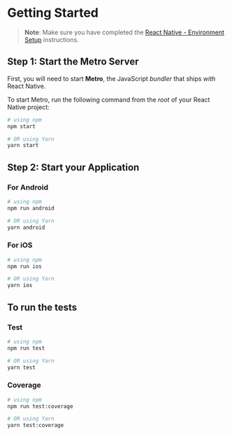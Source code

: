# Getting Started

> **Note**: Make sure you have completed the [React Native - Environment Setup](https://reactnative.dev/docs/set-up-your-environment) instructions.

## Step 1: Start the Metro Server

First, you will need to start **Metro**, the JavaScript _bundler_ that ships _with_ React Native.

To start Metro, run the following command from the _root_ of your React Native project:

```bash
# using npm
npm start

# OR using Yarn
yarn start
```

## Step 2: Start your Application

### For Android

```bash
# using npm
npm run android

# OR using Yarn
yarn android
```

### For iOS

```bash
# using npm
npm run ios

# OR using Yarn
yarn ios
```

## To run the tests

### Test

```bash
# using npm
npm run test

# OR using Yarn
yarn test
```

### Coverage

```bash
# using npm
npm run test:coverage

# OR using Yarn
yarn test:coverage
```
